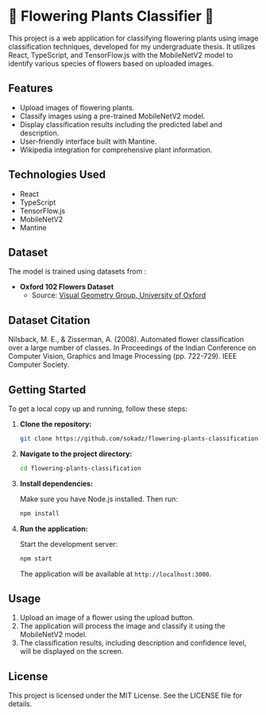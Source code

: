 # 🌸 Flowering Plants Classifier 🌺

This project is a web application for classifying flowering plants using image classification techniques, developed for my undergraduate thesis. It utilizes React, TypeScript, and TensorFlow.js with the MobileNetV2 model to identify various species of flowers based on uploaded images.

## Features

- Upload images of flowering plants.
- Classify images using a pre-trained MobileNetV2 model.
- Display classification results including the predicted label and description.
- User-friendly interface built with Mantine.
- Wikipedia integration for comprehensive plant information.

## Technologies Used

- React
- TypeScript
- TensorFlow.js
- MobileNetV2
- Mantine

## Dataset

The model is trained using datasets from :

- **Oxford 102 Flowers Dataset**
  - Source: [Visual Geometry Group, University of Oxford](https://www.robots.ox.ac.uk/~vgg/data/flowers/102/index.html)

## Dataset Citation 

Nilsback, M. E., & Zisserman, A. (2008). Automated flower classification over a large number of classes. 
In Proceedings of the Indian Conference on Computer Vision, Graphics and Image Processing (pp. 722-729). 
IEEE Computer Society.

## Getting Started

To get a local copy up and running, follow these steps:

1. **Clone the repository:**

   ```bash
   git clone https://github.com/sokadz/flowering-plants-classification.git
   ```

2. **Navigate to the project directory:**

   ```bash
   cd flowering-plants-classification
   ```

3. **Install dependencies:**

   Make sure you have Node.js installed. Then run:

   ```bash
   npm install
   ```

4. **Run the application:**

   Start the development server:

   ```bash
   npm start
   ```

   The application will be available at `http://localhost:3000`.

## Usage

1. Upload an image of a flower using the upload button.
2. The application will process the image and classify it using the MobileNetV2 model.
3. The classification results, including description and confidence level, will be displayed on the screen.


## License

This project is licensed under the MIT License. See the LICENSE file for details.